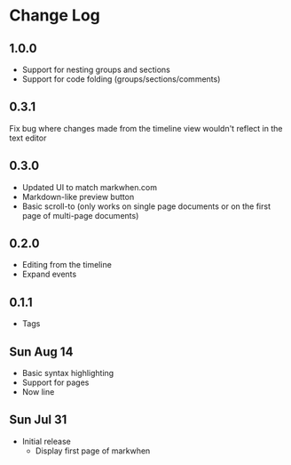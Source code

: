 # Change Log

## 1.0.0
- Support for nesting groups and sections
- Support for code folding (groups/sections/comments)

## 0.3.1
Fix bug where changes made from the timeline view wouldn't reflect in the text editor

## 0.3.0
- Updated UI to match markwhen.com
- Markdown-like preview button
- Basic scroll-to (only works on single page documents or on the first page of multi-page documents)

## 0.2.0
- Editing from the timeline
- Expand events

## 0.1.1
- Tags

## Sun Aug 14
- Basic syntax highlighting
- Support for pages
- Now line

## Sun Jul 31
- Initial release
  - Display first page of markwhen